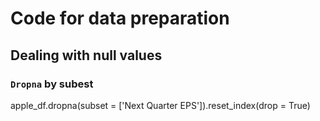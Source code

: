 # Code for data preparation


## Dealing with null values

### ```Dropna``` by subest 
apple_df.dropna(subset = ['Next Quarter EPS']).reset_index(drop = True)
